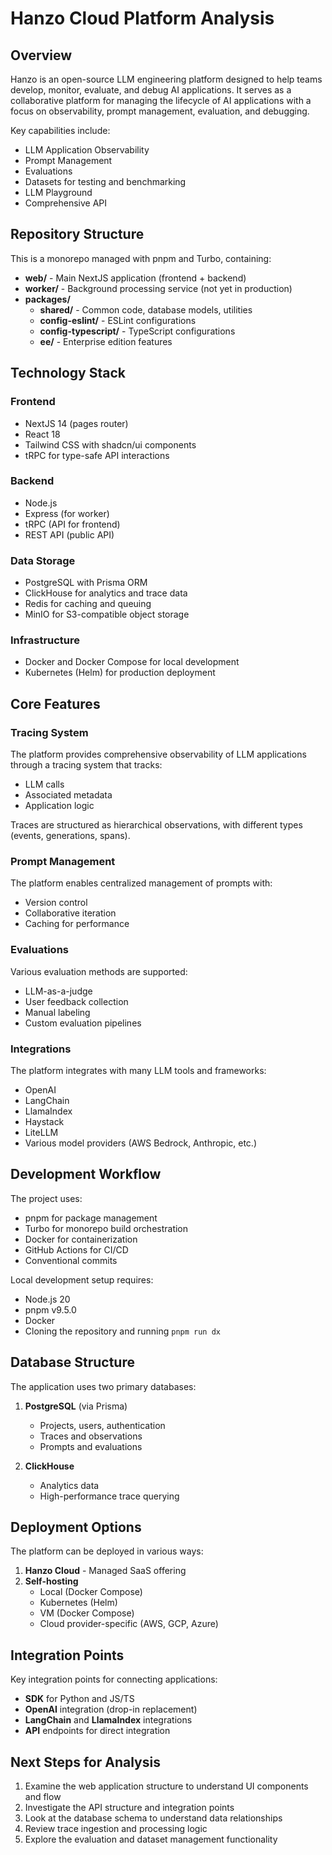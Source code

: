 # Hanzo Cloud Platform Analysis

## Overview
Hanzo is an open-source LLM engineering platform designed to help teams develop, monitor, evaluate, and debug AI applications. It serves as a collaborative platform for managing the lifecycle of AI applications with a focus on observability, prompt management, evaluation, and debugging.

Key capabilities include:
- LLM Application Observability
- Prompt Management
- Evaluations
- Datasets for testing and benchmarking
- LLM Playground
- Comprehensive API

## Repository Structure
This is a monorepo managed with pnpm and Turbo, containing:

- **web/** - Main NextJS application (frontend + backend)
- **worker/** - Background processing service (not yet in production)
- **packages/**
  - **shared/** - Common code, database models, utilities
  - **config-eslint/** - ESLint configurations
  - **config-typescript/** - TypeScript configurations
  - **ee/** - Enterprise edition features

## Technology Stack

### Frontend
- NextJS 14 (pages router)
- React 18
- Tailwind CSS with shadcn/ui components
- tRPC for type-safe API interactions

### Backend
- Node.js
- Express (for worker)
- tRPC (API for frontend)
- REST API (public API)

### Data Storage
- PostgreSQL with Prisma ORM
- ClickHouse for analytics and trace data
- Redis for caching and queuing
- MinIO for S3-compatible object storage

### Infrastructure
- Docker and Docker Compose for local development
- Kubernetes (Helm) for production deployment

## Core Features

### Tracing System
The platform provides comprehensive observability of LLM applications through a tracing system that tracks:
- LLM calls
- Associated metadata
- Application logic

Traces are structured as hierarchical observations, with different types (events, generations, spans).

### Prompt Management
The platform enables centralized management of prompts with:
- Version control
- Collaborative iteration
- Caching for performance

### Evaluations
Various evaluation methods are supported:
- LLM-as-a-judge
- User feedback collection
- Manual labeling
- Custom evaluation pipelines

### Integrations
The platform integrates with many LLM tools and frameworks:
- OpenAI
- LangChain
- LlamaIndex
- Haystack
- LiteLLM
- Various model providers (AWS Bedrock, Anthropic, etc.)

## Development Workflow

The project uses:
- pnpm for package management
- Turbo for monorepo build orchestration
- Docker for containerization
- GitHub Actions for CI/CD
- Conventional commits

Local development setup requires:
- Node.js 20
- pnpm v9.5.0
- Docker
- Cloning the repository and running `pnpm run dx`

## Database Structure

The application uses two primary databases:
1. **PostgreSQL** (via Prisma)
   - Projects, users, authentication
   - Traces and observations
   - Prompts and evaluations

2. **ClickHouse**
   - Analytics data
   - High-performance trace querying

## Deployment Options

The platform can be deployed in various ways:
1. **Hanzo Cloud** - Managed SaaS offering
2. **Self-hosting**
   - Local (Docker Compose)
   - Kubernetes (Helm)
   - VM (Docker Compose)
   - Cloud provider-specific (AWS, GCP, Azure)

## Integration Points

Key integration points for connecting applications:
- **SDK** for Python and JS/TS
- **OpenAI** integration (drop-in replacement)
- **LangChain** and **LlamaIndex** integrations
- **API** endpoints for direct integration

## Next Steps for Analysis

1. Examine the web application structure to understand UI components and flow
2. Investigate the API structure and integration points
3. Look at the database schema to understand data relationships
4. Review trace ingestion and processing logic
5. Explore the evaluation and dataset management functionality
